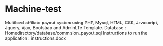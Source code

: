 # Machine-test
Multilevel affiliate payout system using PHP, Mysql, HTML, CSS, Javascript, Jquery, Ajax, Bootstrap and AdminLTe Template.
Database : Homedirectory/database/commision_payout.sql
Instructions to run the application : instructions.docx
